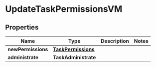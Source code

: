 

# UpdateTaskPermissionsVM


## Properties

| Name | Type | Description | Notes |
|------------ | ------------- | ------------- | -------------|
|**newPermissions** | [**TaskPermissions**](TaskPermissions.md) |  |  |
|**administrate** | **TaskAdministrate** |  |  |



